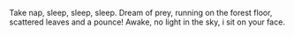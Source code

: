 Take nap, sleep, sleep, sleep. Dream of prey, running on the forest floor, scattered leaves and a pounce! Awake, no light in the sky, i sit on your face.
